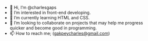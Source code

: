 - 👋 Hi, I’m @charlesgaps
- 👀 I’m interested in front-end developing.
- 🌱 I’m currently learning HTML and CSS.
- 💞️ I’m looking to collaborate on projects that may help me progress quicker and become good in programming.
- 📫 How to reach me; (gakpeycharles@gmail.com)

<!---
charlesgaps/charlesgaps is a ✨ special ✨ repository because its `README.md` (this file) appears on your GitHub profile.
You can click the Preview link to take a look at your changes.
--->
